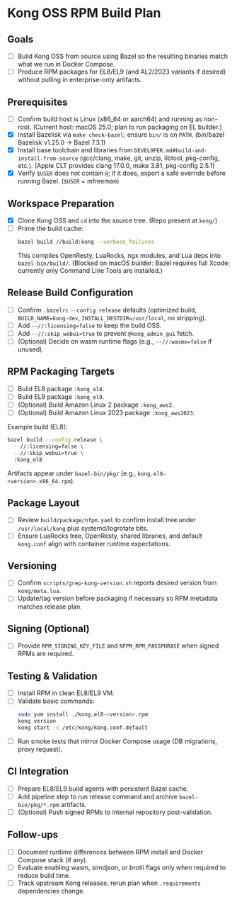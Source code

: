 # Kong OSS RPM Build Plan

## Goals
- [ ] Build Kong OSS from source using Bazel so the resulting binaries match what we run in Docker Compose.
- [ ] Produce RPM packages for EL8/EL9 (and AL2/2023 variants if desired) without pulling in enterprise-only artifacts.

## Prerequisites
- [ ] Confirm build host is Linux (x86_64 or aarch64) and running as non-root. (Current host: macOS 25.0; plan to run packaging on EL builder.)
- [x] Install Bazelisk via `make check-bazel`; ensure `bin/` is on `PATH`. (bin/bazel Bazelisk v1.25.0 -> Bazel 7.3.1)
- [x] Install base toolchain and libraries from `DEVELOPER.md#build-and-install-from-source` (gcc/clang, make, git, unzip, libtool, pkg-config, etc.). (Apple CLT provides clang 17.0.0, make 3.81, pkg-config 2.5.1)
- [x] Verify `$USER` does not contain `@`; if it does, export a safe override before running Bazel. (`$USER` = mfreeman)

## Workspace Preparation
- [x] Clone Kong OSS and `cd` into the source tree. (Repo present at `kong/`)
- [ ] Prime the build cache:
  ```bash
  bazel build //build:kong --verbose_failures
  ```
  This compiles OpenResty, LuaRocks, ngx modules, and Lua deps into `bazel-bin/build/`.
  (Blocked on macOS builder: Bazel requires full Xcode; currently only Command Line Tools are installed.)

## Release Build Configuration
- [ ] Confirm `.bazelrc` `--config release` defaults (optimized build, `BUILD_NAME=kong-dev`, `INSTALL_DESTDIR=/usr/local`, no stripping).
- [ ] Add `--//:licensing=false` to keep the build OSS.
- [ ] Add `--//:skip_webui=true` to prevent `@kong_admin_gui` fetch.
- [ ] (Optional) Decide on wasm runtime flags (e.g., `--//:wasmx=false` if unused).

## RPM Packaging Targets
- [ ] Build EL8 package `:kong_el8`.
- [ ] Build EL9 package `:kong_el9`.
- [ ] (Optional) Build Amazon Linux 2 package `:kong_aws2`.
- [ ] (Optional) Build Amazon Linux 2023 package `:kong_aws2023`.

Example build (EL8):
```bash
bazel build --config release \
  --//:licensing=false \
  --//:skip_webui=true \
  :kong_el8
```

Artifacts appear under `bazel-bin/pkg/` (e.g., `kong.el8-<version>.x86_64.rpm`).

## Package Layout
- [ ] Review `build/package/nfpm.yaml` to confirm install tree under `/usr/local/kong` plus systemd/logrotate bits.
- [ ] Ensure LuaRocks tree, OpenResty, shared libraries, and default `kong.conf` align with container runtime expectations.

## Versioning
- [ ] Confirm `scripts/grep-kong-version.sh` reports desired version from `kong/meta.lua`.
- [ ] Update/tag version before packaging if necessary so RPM metadata matches release plan.

## Signing (Optional)
- [ ] Provide `RPM_SIGNING_KEY_FILE` and `NFPM_RPM_PASSPHRASE` when signed RPMs are required.

## Testing & Validation
- [ ] Install RPM in clean EL8/EL9 VM.
- [ ] Validate basic commands:
  ```bash
  sudo yum install ./kong.el8-<version>.rpm
  kong version
  kong start -c /etc/kong/kong.conf.default
  ```
- [ ] Run smoke tests that mirror Docker Compose usage (DB migrations, proxy request).

## CI Integration
- [ ] Prepare EL8/EL9 build agents with persistent Bazel cache.
- [ ] Add pipeline step to run release command and archive `bazel-bin/pkg/*.rpm` artifacts.
- [ ] (Optional) Push signed RPMs to internal repository post-validation.

## Follow-ups
- [ ] Document runtime differences between RPM install and Docker Compose stack (if any).
- [ ] Evaluate enabling wasm, simdjson, or brotli flags only when required to reduce build time.
- [ ] Track upstream Kong releases; rerun plan when `.requirements` dependencies change.
